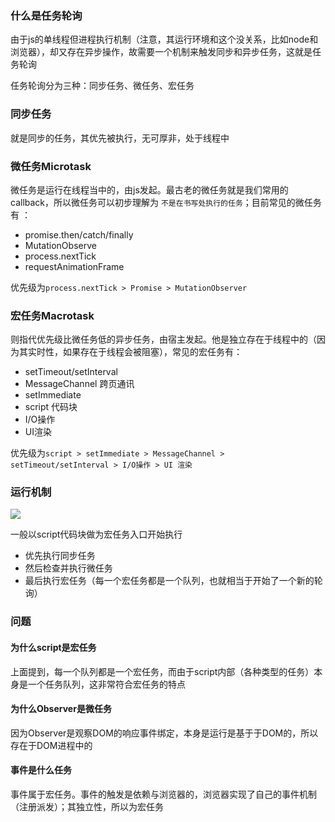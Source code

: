### 什么是任务轮询

由于js的单线程但进程执行机制（注意，其运行环境和这个没关系，比如node和浏览器），却又存在异步操作，故需要一个机制来触发同步和异步任务，这就是任务轮询

任务轮询分为三种：同步任务、微任务、宏任务

### 同步任务

就是同步的任务，其优先被执行，无可厚非，处于线程中

### 微任务Microtask

微任务是运行在线程当中的，由js发起。最古老的微任务就是我们常用的callback，所以微任务可以初步理解为 `不是在书写处执行的任务`；目前常见的微任务有 ：

- promise.then/catch/finally 
- MutationObserve
- process.nextTick
- requestAnimationFrame

优先级为`process.nextTick > Promise > MutationObserver`

### 宏任务Macrotask

则指代优先级比微任务低的异步任务，由宿主发起。他是独立存在于线程中的（因为其实时性，如果存在于线程会被阻塞），常见的宏任务有：

- setTimeout/setInterval 
- MessageChannel 跨页通讯
- setImmediate
- script 代码块
- I/O操作
- UI渲染

优先级为`script > setImmediate > MessageChannel > setTimeout/setInterval > I/O操作 > UI 渲染`

### 运行机制

![](E:\Code\笔记\Md\杂\20210421220533545.png)

一般以script代码块做为宏任务入口开始执行

- 优先执行同步任务
- 然后检查并执行微任务
- 最后执行宏任务（每一个宏任务都是一个队列，也就相当于开始了一个新的轮询）

### 问题

#### 为什么script是宏任务

上面提到，每一个队列都是一个宏任务，而由于script内部（各种类型的任务）本身是一个任务队列，这非常符合宏任务的特点

#### 为什么Observer是微任务

因为Observer是观察DOM的响应事件绑定，本身是运行是基于于DOM的，所以存在于DOM进程中的

#### 事件是什么任务

事件属于宏任务。事件的触发是依赖与浏览器的，浏览器实现了自己的事件机制（注册派发）；其独立性，所以为宏任务